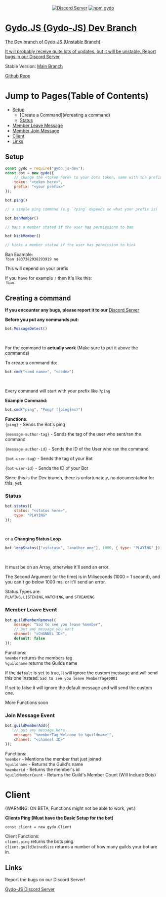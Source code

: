 <div align="center">
  <br />
  <p>
    <a href="https://discord.gg/s5UcwZTzKg"><img src="https://img.shields.io/discord/823028211075383316?label=Gydo-JS%20Server&logo=discord" alt="Discord Server"/></a>
    <a href="https://npmjs.com/package/gydo.js-dev"><img src="https://img.shields.io/npm/v/gydo.js-dev?color=%23acff00&label=gydo.js-dev&logo=npm" alt="npm gydo" />
  </p>
</div>

# Gydo.JS (Gydo-JS) Dev Branch

The Dev branch of Gydo-JS
(Unstable Branch)

It will probably receive quite lots of updates, but it will be unstable. Report bugs in our [Discord Server](https://discord.gg/s5UcwZTzKg)

Stable Version: [Main Branch](https://npmjs.com/package/gydo-js)

[Github Repo](https://github.com/Gydo-Team/gydo.js-dev)

# Jump to Pages(Table of Contents)

- [Setup](#setup)
  - [Create a Command](#creating a command)
  - [Status](#status)
- [Member Leave Message](#memberleaveevent)
- [Member Join Message](#joinmessageevent)
- [Client](#client)
- [Links](#links)

## Setup

```js 
const gydo = require("gydo.js-dev");
const bot = new gydo({
    // change the <token here> to your bots token, same with the prefix (you can only do one prefix yet)
    token: "<token here>",
    prefix: "<your prefix>"
});

bot.ping() 

// a simple ping command (e.g `?ping` depends on what your prefix is)

bot.banMember() 

// bans a member stated if the user has permissions to ban

bot.kickMember()

// kicks a member stated if the user has permission to kick

```

Ban Example: <br />
`?ban 1837382938293919 no`

This will depend on your prefix <br />

If you have for example `!` then It's like this: <br />
`!ban`

## Creating a command

**If you encounter any bugs, please report it to our** [Discord Server](https://discord.gg/s5UcwZTzKg)
<br />

**Before you put any commands put:**
<br />
```js
bot.MessageDetect()
```
<br />

For the command to **actually work**
(Make sure to put it above the commands)
<br />

To create a command do: <br />
```js
bot.cmd("<cmd name>", "<code>")
```
<br />

Every command will start with your prefix like `?ping` <br />

**Example Command:**
<br />
```js
bot.cmd("ping", "Pong! ({ping}ms)")
```
**Functions:**
<br />
`{ping}` - Sends the Bot's ping <br />

`{message-author-tag}` - Sends the tag of the user who sent/ran the command <br />

`{message-author-id}` - Sends the ID of the User who ran the command <br /> 

`{bot-user-tag}` - Sends the tag of your Bot <br />

`{bot-user-id}` - Sends the ID of your Bot <br />

Since this is the Dev branch, there is unfortunately, no documentation for this, _yet._

### Status

```js 
bot.status({
    status: "<status here>",
    type: "PLAYING"
});
``` 
<br />

or a **Changing Status Loop** <br />
```js
bot.loopStatus(["<status>", "another one"], 1000, { type: "PLAYING" })
```
<br />

It must be on an Array, otherwise it'll send an error. <br />

The Second Argument (or the time) is in Miliseconds (1000 = 1 second), and you can't go below 1000 ms, or it'll send an error. <br />

Status Types are: <br />
`PLAYING`, `LISTENING`, `WATCHING`, and `STREAMING`

### Member Leave Event

```js
bot.guildMemberRemove({
    message: "Sad to see you leave %member",
    // put any message you want
    channel: "<CHANNEL ID>",
    default: false
});
```

Functions: <br />
`%member` returns the members tag <br />
`%guildname` returns the Guilds name <br />


If the `default` is set to true, It will ignore the custom message and will send this one instead: `Sad to see you leave MemberTag#0001` <br />


If set to false it will ignore the default message and will send the custom one. <br />

More Functions soon 

### Join Message Event

```js
bot.guildMemberAdd({
    // put any message here
    message: "%memberTag Welcome to %guildname!",
    channel: "<channel ID>"
});
```

Functions: <br />
`%member` - Mentions the member that just joined <br />
`%guildname` - Returns the Guild's name <br />
`%memberid` - Returns the member's id <br />
`%guildMemberCount` - Returns the Guild's Member Count (Will Include Bots)

# Client 

(WARNING: ON BETA, Functions might not be able to work, yet.) <br />

**Clients Ping (Must have the Basic Setup for the bot)** <br />


`const client = new gydo.Client` <br />

Client Functions: <br />
`client.ping` returns the bots ping. <br />
`client.guildJoinedSize` returns a number of how many guilds your bot are in. <br />

## Links
Report the bugs on our Discord Server! <br />

[Gydo-JS Discord Server](https://discord.gg/s5UcwZTzKg)